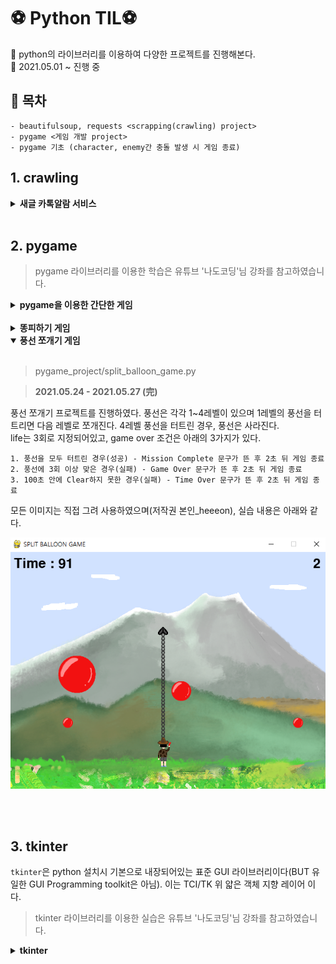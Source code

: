 # ⚽ Python TIL⚽

🏈 python의 라이브러리를 이용하여 다양한 프로젝트를 진행해본다.<br>
🏈 2021.05.01 ~ 진행 중<br>

## 🏐 목차 <br>
```shell
- beautifulsoup, requests <scrapping(crawling) project>
- pygame <게임 개발 project>
- pygame 기초 (character, enemy간 충돌 발생 시 게임 종료)
```


## 1. crawling

<details>
  <summary><b>새글 카톡알람 서비스</b></summary><br>

  > crawling/crawling.py 

  > <b>2021.05.21 (完)</b>
  
  beautifulsoup와 requests를 이용한 크롤링에 대하여 학습하였다.<br>한국외국어대학교 소프트웨어 중심대학 사이트 구조를 분석하여 공지사항이 올라올 때 카카오톡 api를 이용하여 내용을 전송 받을 수 있도록 설정하였다.
</details><br>

## 2. pygame<br>

> pygame 라이브러리를 이용한 학습은 유튜브 '나도코딩'님 강좌를 참고하였습니다.<br>

<details>
  <summary><b>pygame을 이용한 간단한 게임</b></summary><br>

  > pygame basic/7_text.py
  
  > <b>2021.05.23 (完)</b>
  
  pygame을 이용하여 character와 enemy가 서로 충돌할 경우 2초 delay -> 게임 종료 하도록 하는 프로젝트를 진행하였다.<br>
  추가로 timer도 세팅하여 화면 좌측 상단에 10초 타이머를 표시하였다.(time out일 때 게임 종료)<br>
  pygame을 이용한 게임 개발 시 기본 틀은 <code>pygame_basic/8_fram.py</code>와 같다.
  <br>
</details><br>
  
<details>
  <summary><b>똥피하기 게임</b></summary><br>

  > pygame_homework/ddong_avoid_game.py
  
  > <b>2021.05.24 (完)</b>
  
  위에서 배운 pygame 기초 개념 및 기본 틀을 이용하여, 실제 게임을 제작해보았다.<br>
  게임은 똥피하기 게임으로, 똥과 캐릭터가 충돌하는 경우 게임은 종료된다. 좌측 상단에 게임이 진행된 시간을 초 단위로 표시한다.<br>
  모든 이미지는 직접 그려 사용하였으며(저작권 본인_heeeon), 실습 내용은 아래와 같다.
  
  <p align="center"><img src="pygame_project/ddong_avoid/images/finished.png"></p>
  <br>
</details>

<details open>
  <summary><b>풍선 쪼개기 게임</b></summary><br>

  > pygame_project/split_balloon_game.py
  
  > <b>2021.05.24 - 2021.05.27 (完)</b>
  
  풍선 쪼개기 프로젝트를 진행하였다. 풍선은 각각 1~4레벨이 있으며 1레벨의 풍선을 터트리면 다음 레벨로 쪼개진다. 4레벨 풍선을 터트린 경우, 풍선은 사라진다.
  <br>life는 3회로 지정되어있고, game over 조건은 아래의 3가지가 있다.
  
  ```shell
  1. 풍선을 모두 터트린 경우(성공) - Mission Complete 문구가 뜬 후 2초 뒤 게임 종료
  2. 풍선에 3회 이상 맞은 경우(실패) - Game Over 문구가 뜬 후 2초 뒤 게임 종료
  3. 100초 안에 Clear하지 못한 경우(실패) - Time Over 문구가 뜬 후 2초 뒤 게임 종료
  ```
  
  모든 이미지는 직접 그려 사용하였으며(저작권 본인_heeeon), 실습 내용은 아래와 같다.
  <p align="center"><img src="pygame_project/split_balloon/images/split_ball_complete.png"></p>
<br>

</details><br>

## 3. tkinter<br>

<code>tkinter</code>은 python 설치시 기본으로 내장되어있는 표준 GUI 라이브러리이다(BUT 유일한 GUI Programming toolkit은 아님). 이는 TCI/TK 위 얇은 객체 지향 레이어 이다.

> tkinter 라이브러리를 이용한 실습은 유튜브 '나도코딩'님 강좌를 참고하였습니다.<br>

<details>
  <summary><b>tkinter</b></summary><br>
</details>

